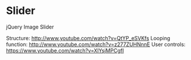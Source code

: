 # Slider
jQuery Image Slider

Structure: http://www.youtube.com/watch?v=QtYP_eSVKfs
Looping function: http://www.youtube.com/watch?v=z277ZUHNnnE
User controls: https://www.youtube.com/watch?v=XlYsjMPCgfI
